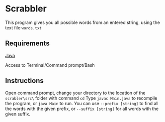 # Scrabbler
This program gives you all possible words from an entered string, using the text file ```words.txt```
## Requirements 
[Java](https://www.java.com/)

Access to Terminal/Command prompt/Bash
## Instructions
Open command prompt, change your directory to the location of the ```scrabler\src\``` folder with command ```cd```
Type ```javac Main.java``` to recompile the program, or ```java Main``` to run.
You can use ```--prefix [string]``` to find all the words with the given prefix, or ```--suffix [string]``` for all words with the given suffix.
